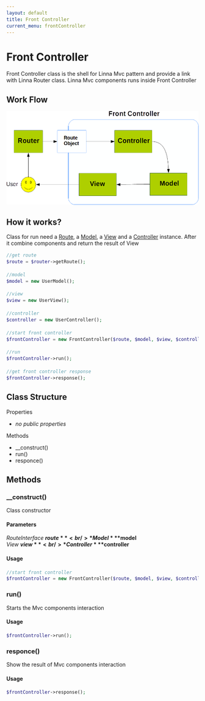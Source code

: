 ```yaml
---
layout: default
title: Front Controller
current_menu: frontController
---
```


# Front Controller
Front Controller class is the shell for Linna Mvc pattern and provide a link with Linna Router class. Linna Mvc components runs inside Front Controller

## Work Flow
![Front Controller Diagram](img/fc_diagram.png)

## How it works?
Class for run need a [Route](route.md), a [Model](model.md), a [View](view.md) and a [Controller](controller) instance. After it combine components and return the result of View
```php
//get route
$route = $router->getRoute();
  
//model
$model = new UserModel();

//view
$view = new UserView();

//controller
$controller = new UserController();

//start front controller
$frontController = new FrontController($route, $model, $view, $controller);

//run
$frontController->run();

//get front controller response
$frontController->response();
```

## Class Structure

Properties
- *no public properties*

Methods
- __construct()
- run()
- responce()

## Methods

### __construct()
Class constructor

#### Parameters
*RouteInterface* **$route**<br/>
*Model* **$model**<br/>
*View* **$view**<br/>
*Controller* **$controller**<br/>

#### Usage
```php
//start front controller
$frontController = new FrontController($route, $model, $view, $controller);
```

### run()
Starts the Mvc components interaction

#### Usage
```php
$frontController->run();
```

### responce()
Show the result of Mvc components interaction

#### Usage
```php
$frontController->response();
```